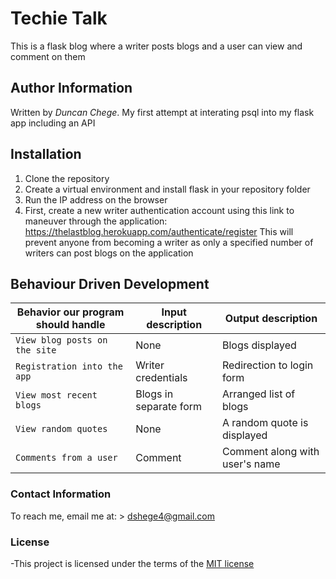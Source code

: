 # Techie Talk

This is a flask blog where a writer posts blogs and a user can view and comment on them

## Author Information
Written by *Duncan Chege*. My first attempt at interating psql into my flask app including an API

## Installation

1. Clone the repository
2. Create a virtual environment and install flask in your repository folder 
3. Run the IP address on the browser
4. First, create a new writer authentication account using this link to maneuver through the application:                                                https://thelastblog.herokuapp.com/authenticate/register
This will prevent anyone from becoming a writer as only a specified number of writers can post blogs on the application

## Behaviour Driven Development

| Behavior our program should handle | Input description |  Output description
| --- | --- | --- |
| `View blog posts on the site` | None | Blogs displayed
| `Registration into the app` | Writer credentials |  Redirection to login form
| `View most recent blogs` | Blogs in separate form |  Arranged list of blogs
| `View random quotes` | None |  A random quote is displayed
| `Comments from a user` | Comment|  Comment along with user's name

### Contact Information

To reach me, email me at: > dshege4@gmail.com


### License

-This project is licensed under the terms of the [MIT license](https://github.com/dunyung1/Web-work/blob/master/MIT%20License)
